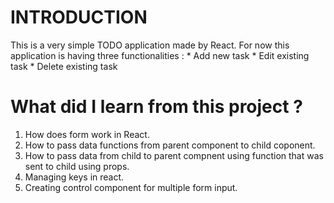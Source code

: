 # INTRODUCTION

This is a very simple TODO application made by React. For now this application is having three functionalities :
    * Add new task
    * Edit existing task
    * Delete existing task

# What did I learn from this project ?

1. How does form work in React.
2. How to pass data functions from parent component to child coponent.
3. How to pass data from child to parent compnent using function that was sent to child using props.
4. Managing keys in react.
5. Creating control component for multiple form input.